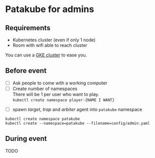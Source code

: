 # Patakube for admins

## Requirements

* Kubernetes cluster (even if only 1 node)
* Room with wifi able to reach cluster

You can use a [GKE cluster](https://cloud.google.com/container-engine/) to ease you.

## Before event

- [ ] Ask people to come with a working computer
- [ ] Create number of namespaces  
There will be 1 per user who want to play.  
`kubectl create namespace player-{NAME I WANT}`
* [ ] spawn _target_, _trap_ and _arbiter_ agent into `patakube` namespace  
```
kubectl create namespace patakube
kubectl create --namespace=patakube --filename=config/admin.yaml
```

## During event

TODO
